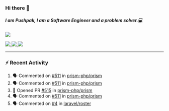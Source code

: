 ### Hi there 👋

##### I am Pushpak, I am a Software Engineer and a problem solver.💻

<a href='https://twitter.com/pushpak1300'><a href="https://pushpak1300.me/" target="_blank">
  <img src="https://img.shields.io/badge/website-%23E34F26.svg?&style=for-the-badge" />
</a> 
 
 <a href="https://twitter.com/pushpak1300" target="_blank">
  <img src="https://img.shields.io/badge/twitter-%231DA1F2.svg?&style=for-the-badge&logo=twitter&logoColor=white" />
</a> 

<a href="https://www.linkedin.com/in/pushpak-c-286b17b1/" target="_blank">
  <img src="https://img.shields.io/badge/linkedin-%230077B5.svg?&style=for-the-badge&logo=linkedin&logoColor=white" />
</a> 

<a href="https://dev.to/pushpak1300/" target="_blank">
  <img src="http://img.shields.io/badge/dev.to-gray?style=for-the-badge&logo=dev.to&?logoColor=white?logoWidth=100?label=" />
</a> 


</p>

---

### ⚡ Recent Activity

<!--START_SECTION:activity-->
1. 🗣 Commented on [#511](https://github.com/prism-php/prism/pull/511#issuecomment-3122157994) in [prism-php/prism](https://github.com/prism-php/prism)
2. 🗣 Commented on [#511](https://github.com/prism-php/prism/pull/511#issuecomment-3122133512) in [prism-php/prism](https://github.com/prism-php/prism)
3. 💪 Opened PR [#515](https://github.com/prism-php/prism/pull/515) in [prism-php/prism](https://github.com/prism-php/prism)
4. 🗣 Commented on [#511](https://github.com/prism-php/prism/pull/511#issuecomment-3122125439) in [prism-php/prism](https://github.com/prism-php/prism)
5. 🗣 Commented on [#4](https://github.com/laravel/roster/pull/4#issuecomment-3103885245) in [laravel/roster](https://github.com/laravel/roster)
<!--END_SECTION:activity-->
